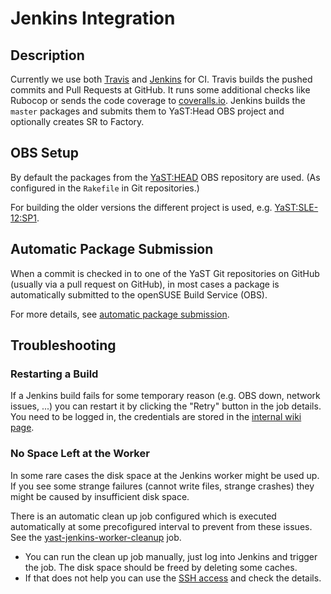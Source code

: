 # Jenkins Integration

## Description

Currently we use both [Travis](https://travis-ci.org/) and
[Jenkins](http://jenkins-ci.org/) for CI. Travis builds the pushed
commits and Pull Requests at GitHub. It runs some additional checks
like Rubocop or sends the code coverage to [coveralls.io](https://coveralls.io/).
Jenkins builds the `master` packages and submits them to YaST:Head OBS project
and optionally creates SR to Factory.

## OBS Setup

By default the packages from the
[YaST:HEAD](https://build.opensuse.org/project/show/YaST:Head) OBS repository
are used. (As configured in the `Rakefile` in Git repositories.)

For building the older versions the different project is used, e.g.
[YaST:SLE-12:SP1](https://build.opensuse.org/project/show/YaST:SLE-12:SP1).


## Automatic Package Submission

When a commit is checked in to one of the YaST Git repositories on GitHub
(usually via a pull request on GitHub), in most cases a package is
automatically submitted to the openSUSE Build Service (OBS).

For more details, see [automatic package submission](auto-pkg-submission.md).

## Troubleshooting

### Restarting a Build

If a Jenkins build fails for some temporary reason (e.g. OBS down, network
issues, ...) you can restart it by clicking the "Retry" button in the job details.
You need to be logged in, the credentials are stored in the [internal wiki
page](https://wiki.microfocus.net/index.php/YaST/jenkins#openSUSE_.28external.29).

### No Space Left at the Worker

In some rare cases the disk space at the Jenkins worker might be used up. If you
see some strange failures (cannot write files, strange crashes) they might be caused
by insufficient disk space.

There is an automatic clean up job configured which is executed automatically
at some precofigured interval to prevent from these issues. See the
[yast-jenkins-worker-cleanup](
https://ci.opensuse.org/view/Yast/job/yast-jenkins-worker-cleanup/) job.

- You can run the clean up job manually, just log into Jenkins and trigger the job.
  The disk space should be freed by deleting some caches.
- If that does not help you can use the [SSH access](
  https://wiki.microfocus.net/index.php?title=YaST/jenkins#Jenkins) and check
  the details.
